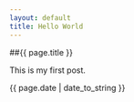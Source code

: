 ```yaml
---
layout: default
title: Hello World
---
```


##{{ page.title }}

This is my first post.

{{ page.date | date_to_string }}
